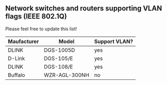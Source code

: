 Network switches and routers supporting VLAN flags (IEEE 802.1Q)
--------------------------------------------

Please feel free to update this list!

| Maufacturer    | Model           | Support VLAN? |
|----------------|-----------------|---------------|
| DLINK          | DGS-1005D       | yes           |
| D-Link         | DGS-105/E       | yes           |
| DLINK          | DGS-108/E       | yes           |
| Buffalo        | WZR-AGL-300NH   | no            |

